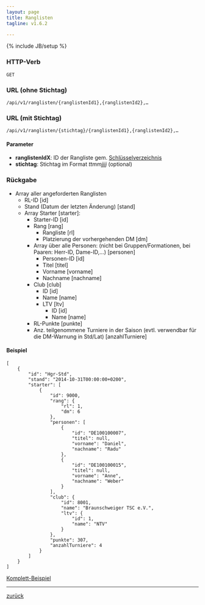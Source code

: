 ```yaml
---
layout: page
title: Ranglisten
tagline: v1.6.2

---
```

{% include JB/setup %}

### HTTP-Verb ###
	GET

### URL (ohne Stichtag) ###
	/api/v1/ranglisten/{ranglistenId1},{ranglistenId2},…

### URL (mit Stichtag) ###
	/api/v1/ranglisten/{stichtag}/{ranglistenId1},{ranglistenId2},…

#### Parameter ####

* **ranglistenIdX**: ID der Rangliste gem. [Schlüsselverzeichnis](../../schluesselverzeichnis.html#ranglisten-ids)
* **stichtag**: Stichtag im Format *ttmmjjjj* (optional)

### Rückgabe ###

* Array aller angeforderten Ranglisten
  * RL-ID [id]  * Stand (Datum der letzten Änderung) [stand]  * Array Starter [starter]:	* Starter-ID [id]	* Rang [rang]	  * Rangliste [rl]	  * Platzierung der vorhergehenden DM [dm]	* Array über alle Personen: (nicht bei Gruppen/Formationen, bei Paaren: Herr-ID, Dame-ID,…) [personen] 	  * Personen-ID [id]	  * Titel [titel]	  * Vorname [vorname]	  * Nachname [nachname]	* Club [club]	  * ID [id]	  * Name [name]	  * LTV [ltv]	    * ID [id]	    * Name [name]	* RL-Punkte [punkte]	* Anz. teilgenommene Turniere in der Saison (evtl. verwendbar für die DM-Warnung in Std/Lat) [anzahlTurniere]
#### Beispiel ####

<pre class="line-numbers"><code class="language-javascript">[
    {
        "id": "Hgr-Std",
        "stand": "2014-10-31T00:00:00+0200",
        "starter": [
            {
                "id": 9000,
                "rang": {
                    "rl": 1,
                    "dm": 6
                },
                "personen": [
                    {
                        "id": "DE100100007",
                        "titel": null,
                        "vorname": "Daniel",
                        "nachname": "Radu"
                    },
                    {
                        "id": "DE100100015",
                        "titel": null,
                        "vorname": "Anne",
                        "nachname": "Weber"
                    }
                ],
                "club": {
                    "id": 8001,
                    "name": "Braunschweiger TSC e.V.",
                    "ltv": {
                        "id": 1,
                        "name": "NTV"
                    }
                },
                "punkte": 307,
                "anzahlTurniere": 4
            }
        ]
    }
]</code></pre>

[Komplett-Beispiel](../../examples/ranglisten.json)

* * *

[zurück](javascript:history.go(-1))